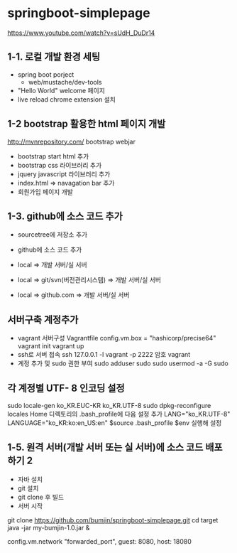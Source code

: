 # springboot-simplepage

https://www.youtube.com/watch?v=sUdH_DuDr14

## 1-1. 로컬 개발 환경 세팅
* spring boot porject
    * web/mustache/dev-tools
* "Hello World" welcome 페이지
* live reload chrome extension 설치

## 1-2 bootstrap 활용한 html 페이지 개발
http://mvnrepository.com/ bootstrap webjar 
* bootstrap start html 추가
* bootstrap css 라이브러리 추가
* jquery javascript 라이브러리 추가
* index.html => navagation bar 추가
* 회원가입 페이지 개발

## 1-3. github에 소스 코드 추가
* sourcetree에 저장소 추가
* github에 소스 코드 추가

* local => 개발 서버/실 서버
* local => git/svn(버전관리시스템) => 개발 서버/실 서버
* local => github.com => 개발 서버/실 서버

## 서버구축 계정추가
* vagrant 서버구성
Vagrantfile
    config.vm.box = "hashicorp/precise64" 
vagrant init
vagrant up
* ssh로 서버 접속
ssh 127.0.0.1 -l vagrant -p 2222  암호 vagrant
* 계정 추가 및 sudo 권한 부여
sudo adduser <username> sudo
sudo usermod -a -G sudo <username>

## 각 계정별 UTF- 8 인코딩 설정
sudo locale-gen ko_KR.EUC-KR ko_KR.UTF-8
sudo dpkg-reconfigure locales
Home 디렉토리의 .bash_profile에 다음 설정 추가
    LANG="ko_KR.UTF-8"
    LANGUAGE="ko_KR:ko:en_US:en"
$source .bash_profile
$env 실행해 설정 

## 1-5. 원격 서버(개발 서버 또는 실 서버)에 소스 코드 배포하기 2
* 자바 설치
* git 설치
* git clone 후 빌드
 * 서버 시작

git clone https://github.com/bumjin/springboot-simplepage.git
cd target 
java -jar my-bumjin-1.0.jar &

config.vm.network "forwarded_port", guest: 8080, host: 18080
